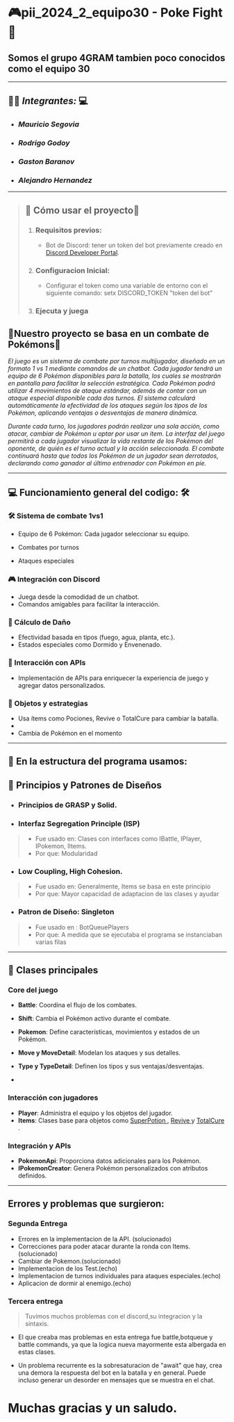 ﻿# 🎮pii_2024_2_equipo30 - Poke Fight🐾

## Somos el grupo 4GRAM tambien poco conocidos como el equipo 30

---

## 👨‍💻 *Integrantes:*  ‍💻
- ### __*Mauricio Segovia*__
- ### __*Rodrigo Godoy*__
- ### __*Gaston Baranov*__
- ### __*Alejandro Hernandez*__

---
> ## 🔧 Cómo usar el proyecto🌟
>   1. ### Requisitos previos:
>      - Bot de Discord: tener un token del bot previamente creado en [Discord Developer Portal](https://discord.com/developers/applications).
>   2. ### Configuracion Inicial: 
>      - Configurar el token como una variable de entorno con el siguiente comando: setx DISCORD_TOKEN "token del bot"
> 3. ### Ejecuta y juega

## 🌟Nuestro proyecto se basa en un combate de Pokémons🌟

*El juego es un sistema de combate por turnos multijugador, diseñado en un formato 1 vs 1 mediante comandos de un chatbot. Cada jugador tendrá un equipo de 6 Pokémon disponibles para la batalla, los cuales se mostrarán en pantalla para facilitar la selección estratégica. Cada Pokémon podrá utilizar 4 movimientos de ataque estándar, además de contar con un ataque especial disponible cada dos turnos. El sistema calculará automáticamente la efectividad de los ataques según los tipos de los Pokémon, aplicando ventajas o desventajas de manera dinámica.*

*Durante cada turno, los jugadores podrán realizar una sola acción, como atacar, cambiar de Pokémon u optar por usar un item. La interfaz del juego permitirá a cada jugador visualizar la vida restante de los Pokémon del oponente, de quién es el turno actual y la acción seleccionada. El combate continuará hasta que todos los Pokémon de un jugador sean derrotados, declarando como ganador al último entrenador con Pokémon en pie.*

---

## 💻 Funcionamiento general del codigo: 🛠️

### 🛠️ Sistema de combate 1vs1

- Equipo de 6 Pokémon: Cada jugador seleccionar su equipo.

- Combates por turnos
- Ataques especiales

### 🎮 Integración con Discord
- Juega desde la comodidad de un chatbot.
- Comandos amigables para facilitar la interacción.

### 🌈 Cálculo de Daño
- Efectividad basada en tipos (fuego, agua, planta, etc.).
- Estados especiales como Dormido y Envenenado.

### 🔧 Interacción con APIs
- Implementación de APIs para enriquecer la experiencia de juego y agregar datos personalizados.

### 💎 Objetos y estrategias
- Usa ítems como Pociones, Revive o TotalCure para cambiar la batalla.
- 
- Cambia de Pokémon en el momento
---

## 📂 En la estructura del programa usamos:

## 🧱 Principios y Patrones de Diseños 
-   ### Principios de GRASP y Solid.

-   ### Interfaz Segregation Principle (ISP) 
>   - Fue usado en: Clases con interfaces como IBattle, IPlayer, IPokemon, IItems.
>   - Por que: Modularidad

-   ### Low Coupling, High Cohesion.
> - Fue usado en: Generalmente, Items se basa en este principio
> - Por que: Mayor capacidad de adaptacion de las clases y ayudar 

-   ### Patron de Diseño: Singleton
>   - Fue usado en : BotQueuePlayers 
>   - Por que: A medida que se ejecutaba el programa se instanciaban varias filas
> 

---

## 📝 Clases principales
### Core del juego

- **Battle**: Coordina el flujo de los combates.

- **Shift**: Cambia el Pokémon activo durante el combate.

- **Pokemon**: Define características, movimientos y estados de un Pokémon.

- **Move y MoveDetail**: Modelan los ataques y sus detalles.

- **Type y TypeDetail**: Definen los tipos y sus ventajas/desventajas.
- 
### Interacción con jugadores

- **Player**: Administra el equipo y los objetos del jugador. 
- **Items**: Clases base para objetos como <ins>SuperPotion </ins>, <ins>Revive </ins> y <ins>TotalCure </ins>.
### Integración y APIs
- **PokemonApi**: Proporciona datos adicionales para los Pokémon.
- **IPokemonCreator**: Genera Pokémon personalizados con atributos definidos.

---

## Errores y problemas que surgieron:

### Segunda Entrega
- Errores en la implementacion de la API. (solucionado)
- Correcciones para poder atacar durante la ronda con Items. (solucionado)
- Cambiar de Pokemon.(solucionado)
- Implementacion de los Test.(echo)
- Implementacion de turnos individuales para ataques especiales.(echo)
- Aplicacion de dormir al enemigo.(echo)

### Tercera entrega
>Tuvimos muchos problemas con el discord,su integracion y la sintaxis.

- El que creaba mas problemas en esta entrega fue battle,botqueue y battle commands, ya que la logica nueva mayormente esta albergada en estas clases.

- Un problema recurrente es la sobresaturacion de "await" que hay, crea una demora la respuesta del bot en la batalla y en general. Puede incluso generar un desorder en mensajes que se muestra en el chat.

 
# Muchas gracias y un saludo. 
